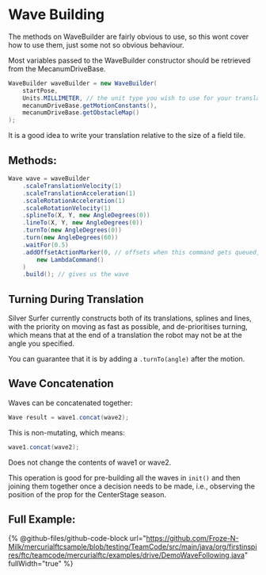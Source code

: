 # Wave Building

The methods on WaveBuilder are fairly obvious to use, so this wont cover how to use them, just some not so obvious behaviour.

Most variables passed to the WaveBuilder constructor should be retrieved from the MecanumDriveBase.

```java
WaveBuilder waveBuilder = new WaveBuilder(
    startPose,
    Units.MILLIMETER, // the unit type you wish to use for your translations
    mecanumDriveBase.getMotionConstants(),
    mecanumDriveBase.getObstacleMap()
);
```

It is a good idea to write your translation relative to the size of a field tile.

## Methods:

```java
Wave wave = waveBuilder
    .scaleTranslationVelocity(1)
    .scaleTranslationAcceleration(1)
    .scaleRotationAcceleration(1)
    .scaleRotationVelocity(1)
    .splineTo(X, Y, new AngleDegrees(0))
    .lineTo(X, Y, new AngleDegrees(0))
    .turnTo(new AngleDegrees(0))
    .turn(new AngleDegrees(60))
    .waitFor(0.5)
    .addOffsetActionMarker(0, // offsets when this command gets queued, relative to the end of the instruction before 
        new LambdaCommand()
    )
    .build(); // gives us the wave
```

## Turning During Translation

Silver Surfer currently constructs both of its translations, splines and lines, with the priority on moving as fast as possible, and de-prioritises turning, which means that at the end of a translation the robot may not be at the angle you specified.

You can guarantee that it is by adding a `.turnTo(angle)` after the motion.

## Wave Concatenation

Waves can be concatenated together:

```java
Wave result = wave1.concat(wave2);
```

This is non-mutating, which means:

```java
wave1.concat(wave2);
```

Does not change the contents of wave1 or wave2.

This operation is good for pre-building all the waves in `init()` and then joining them together once a decision needs to be made, i.e., observing the position of the prop for the CenterStage season.

## Full Example:

{% @github-files/github-code-block url="https://github.com/Froze-N-Milk/mercurialftcsample/blob/testing/TeamCode/src/main/java/org/firstinspires/ftc/teamcode/mercurialftc/examples/drive/DemoWaveFollowing.java" fullWidth="true" %}
